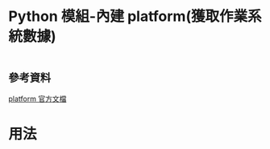 # Python 模組-內建 platform(獲取作業系統數據)

```
```

## 參考資料

[platform 官方文檔](https://docs.python.org/zh-tw/3/library/platform.html)

# 用法

```Python
```

